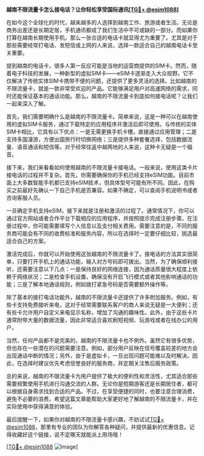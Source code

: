 **越南不限流量卡怎么接电话？让你轻松享受国际通讯[[TG💪+ @esim1088](https://t.me/s/esim1088)]**

在如今这个全球化的时代，越来越多的人选择到越南工作、旅游或者生活。无论是商务出差还是长期定居，手机通讯都成了我们生活中不可或缺的一部分。而如果你打算在越南长期使用手机，那么一张合适的电话卡就显得尤为重要了。尤其是对于那些需要经常打电话、发短信或上网的人来说，选择一款适合自己的越南电话卡至关重要。

提到越南的电话卡，很多人第一反应可能是当地的运营商提供的SIM卡。然而，随着电子科技的发展，一种新型的虚拟SIM卡——eSIM卡逐渐走入大众视野。它不仅解决了传统实体SIM卡携带不便的问题，还提供了更多灵活的选择。比如越南的不限流量卡，就是一款非常受欢迎的产品。它能够满足用户对高速网络的需求，同时还能保证基本的通话功能。那么，越南的不限流量卡到底如何接电话呢？让我们一起来深入了解。

首先，我们需要明确什么是越南的不限流量卡。简单来说，这是一种可以在越南使用的虚拟SIM卡服务，通过下载特定的应用程序并激活后即可使用。与传统的实体SIM卡相比，它具有以下优点：一是无需更换手机卡槽，直接通过应用管理；二是支持多国漫游，方便出国旅行时切换网络；三是提供多种套餐选择，包括数据流量、语音通话和短信等。对于经常往返中越两地的人来说，这种卡无疑是一个福音。

接下来，我们来看看如何使用越南的不限流量卡接电话。一般来说，使用这类卡片接电话的过程并不复杂。首先，你需要确保你的手机已经支持eSIM功能。目前市面上大多数智能手机都已支持eSIM技术，但具体型号可能有所不同。因此，在购买之前最好先确认一下自己手机是否兼容。如果不确定，可以查阅手机说明书或者咨询客服人员。

一旦确定手机支持eSIM，接下来就是注册和激活的过程了。通常情况下，你可以通过官方网站或者合作平台下载相应的应用程序，并按照提示完成注册步骤。在注册过程中，你可能需要填写个人信息以及支付相关费用。需要注意的是，不同的服务商可能会有不同的收费标准和服务内容，所以在选择时一定要仔细比较，挑选最适合自己的方案。

激活完成后，你就可以开始使用这张越南的不限流量卡了。接电话的方法其实很简单，只要打开手机上的通话功能，输入对方号码即可拨出。当然，为了确保顺利接听，还需要注意以下几点：一是保持良好的网络连接，因为通话质量很大程度上依赖于网络状况；二是检查手机设置，确保没有开启飞行模式或者其他影响通话的功能；三是了解本地通话规则，例如拨打紧急号码是否需要额外操作等。

除了基本的接打电话功能外，越南的不限流量卡还提供了许多附加服务。例如，有些卡支持免费接听来电，这对于经常需要联系客户的商人来说无疑是一大便利；还有些卡允许用户自定义来电显示名称，增加了沟通的趣味性。此外，由于这些卡片通常附带大量的数据流量，因此非常适合喜欢刷短视频、玩游戏或者在线办公的用户。

当然，任何产品都不是完美的，越南的不限流量卡也不例外。虽然它有很多优势，但也存在一些潜在的问题需要注意。例如，部分用户反映在信号覆盖较差的地方会出现通话中断的情况；另外，由于是虚拟卡，一旦出现问题可能难以及时解决。因此，在选择时建议优先考虑信誉良好的服务商，并定期关注售后服务政策。

总的来说，越南的不限流量卡为用户提供了极大的便利性和灵活性，尤其适合那些需要频繁使用手机进行沟通交流的人群。无论你是短期游客还是长期居住者，都可以根据自身需求找到合适的产品。不过，在享受便捷的同时，也要注意合理消费，避免不必要的浪费。希望这篇文章能帮助大家更好地了解越南的不限流量卡，并在实际使用中获得满意的体验。

最后提醒一下，如果你对越南的不限流量卡感兴趣，不妨试试[TG💪+ @esim1088](https://t.me/s/esim1088)，那里有专业的团队为你解答各种疑问，并提供最新的优惠信息。记得收藏好这个链接，说不定哪天就能派上用场哦！

[[TG💪+ @esim1088](https://t.me/s/esim1088) ![Image](https://i.postimg.cc/4NQfJmqS/Snipaste-2025-05-13-00-14-12.png)]